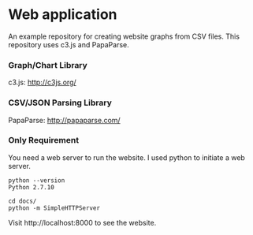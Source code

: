 # Web application

An example repository for creating website graphs from CSV files. This repository uses c3.js and PapaParse.

### Graph/Chart Library
c3.js: http://c3js.org/

### CSV/JSON Parsing Library
PapaParse: http://papaparse.com/

### Only Requirement
You need a web server to run the website. I used python to initiate a web server.

```
python --version
Python 2.7.10
```

```
cd docs/
python -m SimpleHTTPServer
```

Visit http://localhost:8000 to see the website.
